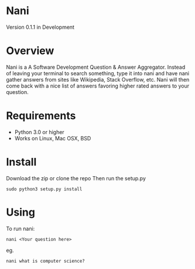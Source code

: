 # Nani
Version 0.1.1 in Development

Overview
========

Nani is a A Software Development Question & Answer Aggregator. 
Instead of leaving your terminal to search something, type it into
nani and have nani gather answers from sites like Wikipedia, Stack 
Overflow, etc. Nani will then come back with a nice list of answers
favoring higher rated answers to your question.

Requirements
============

* Python 3.0 or higher
* Works on Linux, Mac OSX, BSD

Install
=======
Download the zip or clone the repo
Then run the setup.py

    sudo python3 setup.py install

Using
=====

To run nani:

    nani <Your question here>

eg.

    nani what is computer science?
